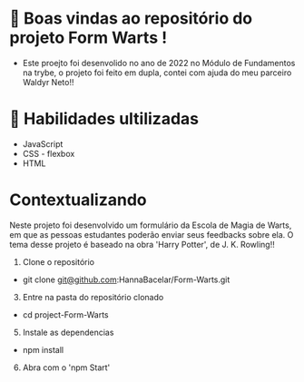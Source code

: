   
  #  📝 Boas vindas ao repositório do projeto Form Warts !

- Este proejto foi desenvolido no ano de 2022 no Módulo de Fundamentos na trybe, o projeto foi  feito em dupla, contei com ajuda do meu parceiro Waldyr Neto!!

# 🚦 Habilidades ultilizadas 
- JavaScript
- CSS - flexbox
- HTML 

# Contextualizando
Neste projeto foi desenvolvido  um formulário da Escola de Magia de Warts, em que as pessoas estudantes poderão enviar seus feedbacks sobre ela. O tema desse projeto é baseado na obra 'Harry Potter', de J. K. Rowling!!
  1. Clone o repositório
  - git  clone git@github.com:HannaBacelar/Form-Warts.git
  3. Entre na pasta do repositório clonado
  - cd project-Form-Warts
  5. Instale as dependencias 
   - npm install 
  6. Abra com o 'npm Start'

